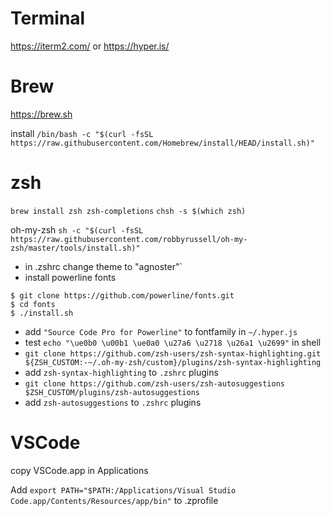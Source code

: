 
# Terminal

https://iterm2.com/
or
https://hyper.is/

# Brew

https://brew.sh

install
`/bin/bash -c "$(curl -fsSL https://raw.githubusercontent.com/Homebrew/install/HEAD/install.sh)"`

# zsh

`brew install zsh zsh-completions`
`chsh -s $(which zsh)`

oh-my-zsh
`sh -c "$(curl -fsSL https://raw.githubusercontent.com/robbyrussell/oh-my-zsh/master/tools/install.sh)"`

- in .zshrc change theme to "agnoster"`
- install powerline fonts 
```
$ git clone https://github.com/powerline/fonts.git
$ cd fonts
$ ./install.sh
```
- add `"Source Code Pro for Powerline"` to fontfamily in `~/.hyper.js`
- test `echo "\ue0b0 \u00b1 \ue0a0 \u27a6 \u2718 \u26a1 \u2699"` in shell
- `git clone https://github.com/zsh-users/zsh-syntax-highlighting.git ${ZSH_CUSTOM:-~/.oh-my-zsh/custom}/plugins/zsh-syntax-highlighting`
- add `zsh-syntax-highlighting` to `.zshrc` plugins
- `git clone https://github.com/zsh-users/zsh-autosuggestions $ZSH_CUSTOM/plugins/zsh-autosuggestions`
- add `zsh-autosuggestions` to `.zshrc` plugins

# VSCode

copy VSCode.app in Applications

Add `export PATH="$PATH:/Applications/Visual Studio Code.app/Contents/Resources/app/bin"` to .zprofile



